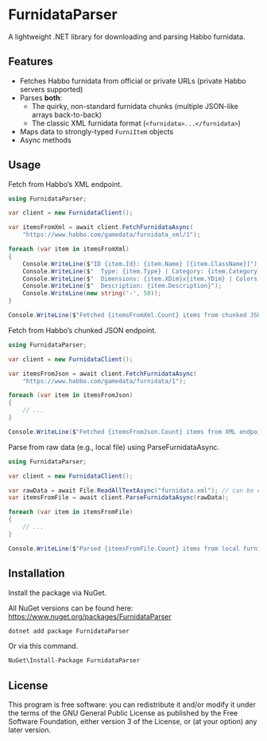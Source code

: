 # FurnidataParser

A lightweight .NET library for downloading and parsing Habbo furnidata.

## Features

- Fetches Habbo furnidata from official or private URLs (private Habbo servers supported)  
- Parses **both**:
    - The quirky, non-standard furnidata chunks (multiple JSON-like arrays back-to-back)
    - The classic XML furnidata format (`<furnidata>...</furnidata>`)
- Maps data to strongly-typed `FurniItem` objects  
- Async methods

## Usage

Fetch from Habbo’s XML endpoint.

```csharp
using FurnidataParser;

var client = new FurnidataClient();

var itemsFromXml = await client.FetchFurnidataAsync(
    "https://www.habbo.com/gamedata/furnidata_xml/1");

foreach (var item in itemsFromXml)
{
    Console.WriteLine($"ID {item.Id}: {item.Name} [{item.ClassName}]");
    Console.WriteLine($"  Type: {item.Type} | Category: {item.Category} | Revision: {item.Revision}");
    Console.WriteLine($"  Dimensions: {item.XDim}x{item.YDim} | Colors: {item.PartColors}");
    Console.WriteLine($"  Description: {item.Description}");
    Console.WriteLine(new string('-', 50));
}

Console.WriteLine($"Fetched {itemsFromXml.Count} items from chunked JSON endpoint.");
```

Fetch from Habbo’s chunked JSON endpoint.

```csharp
using FurnidataParser;

var client = new FurnidataClient();

var itemsFromJson = await client.FetchFurnidataAsync(
    "https://www.habbo.com/gamedata/furnidata/1");

foreach (var item in itemsFromJson)
{
    // ...
}

Console.WriteLine($"Fetched {itemsFromJson.Count} items from XML endpoint.");
```

Parse from raw data (e.g., local file) using ParseFurnidataAsync.

```csharp
using FurnidataParser;

var client = new FurnidataClient();

var rawData = await File.ReadAllTextAsync("furnidata.xml"); // can be either [[...]] furnidata or XML furnidata
var itemsFromFile = await client.ParseFurnidataAsync(rawData);

foreach (var item in itemsFromFile)
{
    // ...
}

Console.WriteLine($"Parsed {itemsFromFile.Count} items from local furnidata file.");
```

## Installation

Install the package via NuGet.

All NuGet versions can be found here: https://www.nuget.org/packages/FurnidataParser

```sh
dotnet add package FurnidataParser
```

Or via this command.

```sh
NuGet\Install-Package FurnidataParser
```

## License

This program is free software: you can redistribute it and/or modify it under the terms of the GNU General Public License as published by the Free Software Foundation, either version 3 of the License, or (at your option) any later version.
